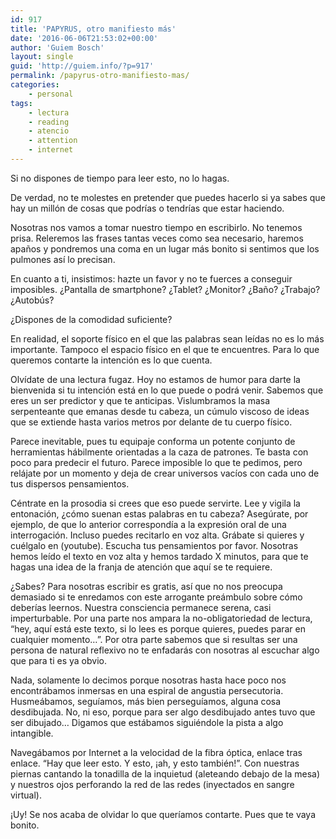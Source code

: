 ```yaml
---
id: 917
title: 'PAPYRUS, otro manifiesto más'
date: '2016-06-06T21:53:02+00:00'
author: 'Guiem Bosch'
layout: single
guid: 'http://guiem.info/?p=917'
permalink: /papyrus-otro-manifiesto-mas/
categories:
    - personal
tags:
    - lectura
    - reading
    - atencio
    - attention
    - internet
---
```


Si no dispones de tiempo para leer esto, no lo hagas.

De verdad, no te molestes en pretender que puedes hacerlo si ya sabes que hay un millón de cosas que podrías o tendrías que estar haciendo.

Nosotras nos vamos a tomar nuestro tiempo en escribirlo. No tenemos prisa. Releremos las frases tantas veces como sea necesario, haremos apaños y pondremos una coma en un lugar más bonito si sentimos que los pulmones así lo precisan.

En cuanto a ti, insistimos: hazte un favor y no te fuerces a conseguir imposibles. ¿Pantalla de smartphone? ¿Tablet? ¿Monitor? ¿Baño? ¿Trabajo? ¿Autobús?

¿Dispones de la comodidad suficiente?

En realidad, el soporte físico en el que las palabras sean leídas no es lo más importante. Tampoco el espacio físico en el que te encuentres. Para lo que queremos contarte la intención es lo que cuenta.

Olvídate de una lectura fugaz. Hoy no estamos de humor para darte la bienvenida si tu intención está en lo que puede o podrá venir. Sabemos que eres un ser predictor y que te anticipas. Vislumbramos la masa serpenteante que emanas desde tu cabeza, un cúmulo viscoso de ideas que se extiende hasta varios metros por delante de tu cuerpo físico.

Parece inevitable, pues tu equipaje conforma un potente conjunto de herramientas hábilmente orientadas a la caza de patrones. Te basta con poco para predecir el futuro. Parece imposible lo que te pedimos, pero relájate por un momento y deja de crear universos vacíos con cada uno de tus dispersos pensamientos.

Céntrate en la prosodia si crees que eso puede servirte. Lee y vigila la entonación, ¿cómo suenan estas palabras en tu cabeza? Asegúrate, por ejemplo, de que lo anterior correspondía a la expresión oral de una interrogación. Incluso puedes recitarlo en voz alta. Grábate si quieres y cuélgalo en (youtube). Escucha tus pensamientos por favor. Nosotras hemos leído el texto en voz alta y hemos tardado X minutos, para que te hagas una idea de la franja de atención que aquí se te requiere.

¿Sabes? Para nosotras escribir es gratis, así que no nos preocupa demasiado si te enredamos con este arrogante preámbulo sobre cómo deberías leernos. Nuestra consciencia permanece serena, casi imperturbable. Por una parte nos ampara la no-obligatoriedad de lectura, “hey, aquí está este texto, si lo lees es porque quieres, puedes parar en cualquier momento…”. Por otra parte sabemos que si resultas ser una persona de natural reflexivo no te enfadarás con nosotras al escuchar algo que para ti es ya obvio.

Nada, solamente lo decimos porque nosotras hasta hace poco nos encontrábamos inmersas en una espiral de angustia persecutoria. Husmeábamos, seguíamos, más bien perseguíamos, alguna cosa desdibujada. No, ni eso, porque para ser algo desdibujado antes tuvo que ser dibujado… Digamos que estábamos siguiéndole la pista a algo intangible.

Navegábamos por Internet a la velocidad de la fibra óptica, enlace tras enlace. “Hay que leer esto. Y esto, ¡ah, y esto también!”. Con nuestras piernas cantando la tonadilla de la inquietud (aleteando debajo de la mesa) y nuestros ojos perforando la red de las redes (inyectados en sangre virtual).

¡Uy! Se nos acaba de olvidar lo que queríamos contarte. Pues que te vaya bonito.
